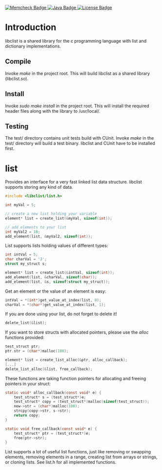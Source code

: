 <p>
    <a href="https://github.com/jpaffrath/libclist">
        <img src="https://img.shields.io/badge/memcheck-passed-orange.svg"
             alt="Memcheck Badge">
    </a>
    <a href="https://github.com/jpaffrath/libclist/tree/master/test">
        <img src="https://img.shields.io/badge/test-passing-green.svg"
             alt="Java Badge">
    </a>
     <a href="https://github.com/jpaffrath/libclist/blob/master/LICENSE">
        <img src="https://img.shields.io/badge/license-GPL--3.0-blue.svg"
             alt="License Badge">
    </a>
</p>

# Introduction #
libclist is a shared library for the c programming language with list and dictionary implementations.

## Compile ##
Invoke *make* in the project root. This will build libclist as a shared library (libclist.so).

## Install ##
Invoke *sudo make install* in the project root. This will install the required header files along with the library to /usr/local/.

## Testing ##
The test/ directory contains unit tests build with CUnit.
Invoke *make* in the test/ directory will build a test binary. libclist and CUnit have to be installed first.

# list #
Provides an interface for a very fast linked list data structure. libclist supports storing any kind of data.
```c
#include <libclist/list.h>

int myVal = 5;

// create a new list holding your variable
element* list = create_list(&myVal, sizeof(int));

// add elements to your list
int myVal2 = 10;
add_element(list, &myVal2, sizeof(int));
```
List supports lists holding values of different types:
```c
int intVal = 5;
char charVal = 'J';
struct my_struct s;

element* list = create_list(&intVal, sizeof(int));
add_element(list, &charVal, sizeof(char));
add_element(list, &s, sizeof(struct my_struct));
```
Get an element or the value of an element is easy:
```c
intVal = *(int*)get_value_at_index(list, 0);
charVal = *(char*)get_value_at_index(list, 1);
```
If you are done using your list, do not forget to delete it!
```c
delete_list(&list);
```
If you want to store structs with allocated pointers, please use the _alloc_ functions provided:
```c
test_struct ptr;
ptr.str = (char*)malloc(100);

element* list = create_list_alloc(&ptr, alloc_callback);
[...]
delete_list_alloc(&list, free_callback);
```
These functions are taking function pointers for allocating and freeing pointers in your struct:
```c
static void* alloc_callback(const void* e) {
	test_struct* s = (test_struct*)e;
	test_struct* copy = (test_struct*)malloc(sizeof(test_struct));
	new->str = (char*)malloc(100);
	strcpy(copy->str, s->str);
	return copy;
}

static void free_callback(const void* e) {
	test_struct* ptr = (test_struct*)e;
	free(ptr->str);
}
```
List supports a lot of useful list functions, just like removing or swapping elements, removing elements in a range, creating list from arrays or strings, or cloning lists. See list.h for all implemented functions.
